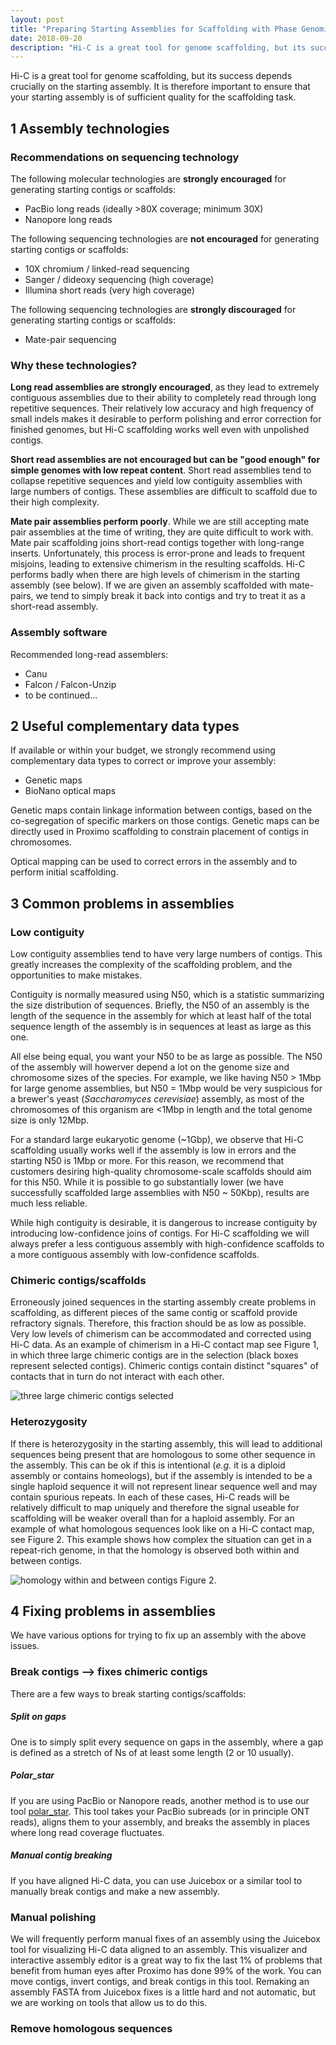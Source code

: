 ```yaml
---
layout: post
title: "Preparing Starting Assemblies for Scaffolding with Phase Genomics Hi-C Data"
date: 2018-09-20
description: "Hi-C is a great tool for genome scaffolding, but its success depends crucially on the starting assembly. It is therefore important to ensure that your starting assembly is of sufficient quality for the scaffolding task. Our guidelines will help you make good decisions about what technologies to use and how to understand and improve scaffolding results."
---
```


Hi-C is a great tool for genome scaffolding, but its success depends crucially on the starting assembly. It is therefore important to ensure that your starting assembly is of sufficient quality for the scaffolding task.


1    Assembly technologies
---------------------
### Recommendations on sequencing technology
The following molecular technologies are __strongly encouraged__ for generating starting contigs or scaffolds:

* PacBio long reads (ideally >80X coverage; minimum 30X)
* Nanopore long reads

The following sequencing technologies are __not encouraged__ for generating starting contigs or scaffolds:

* 10X chromium / linked-read sequencing
* Sanger / dideoxy sequencing (high coverage)
* Illumina short reads (very high coverage)

The following sequencing technologies are __strongly discouraged__ for generating starting contigs or scaffolds:

* Mate-pair sequencing

### Why these technologies?
__Long read assemblies are strongly encouraged__, as they lead to extremely contiguous assemblies due to their ability to completely read through long repetitive sequences. Their relatively low accuracy and high frequency of small indels makes it desirable to perform polishing and error correction for finished genomes, but Hi-C scaffolding works well even with unpolished contigs. 

__Short read assemblies are not encouraged but can be "good enough" for simple genomes with low repeat content__. Short read assemblies tend to collapse repetitive sequences and yield low contiguity assemblies with large numbers of contigs. These assemblies are difficult to scaffold due to their high complexity.

__Mate pair assemblies perform poorly__. While we are still accepting mate pair assemblies at the time of writing, they are quite difficult to work with. Mate pair scaffolding joins short-read contigs together with long-range inserts. Unfortunately, this process is error-prone and leads to frequent misjoins, leading to extensive chimerism in the resulting scaffolds. Hi-C performs badly when there are high levels of chimerism in the starting assembly (see below). If we are given an assembly scaffolded with mate-pairs, we tend to simply break it back into contigs and try to treat it as a short-read assembly.

### Assembly software

Recommended long-read assemblers:

* Canu
* Falcon / Falcon-Unzip
* to be continued...

2    Useful complementary data types
---------------------
If available or within your budget, we strongly recommend using complementary data types to correct or improve your assembly:

* Genetic maps
* BioNano optical maps
 
Genetic maps contain linkage information between contigs, based on the co-segregation of specific markers on those contigs. Genetic maps can be directly used in Proximo scaffolding to constrain placement of contigs in chromosomes.

Optical mapping can be used to correct errors in the assembly and to perform initial scaffolding.

3    Common problems in assemblies
---------------------
### Low contiguity
Low contiguity assemblies tend to have very large numbers of contigs. This greatly increases the complexity of the scaffolding problem, and the opportunities to make mistakes. 

Contiguity is normally measured using N50, which is a statistic summarizing the size distribution of sequences. Briefly, the N50 of an assembly is the length of the sequence in the assembly for which at least half of the total sequence length of the assembly is in sequences at least as large as this one. 

All else being equal, you want your N50 to be as large as possible. The N50 of the assembly will howerver depend a lot on the genome size and chromosome sizes of the species. For example, we like having N50 > 1Mbp for large genome assemblies, but N50 = 1Mbp would be very suspicious for a brewer's yeast (_Saccharomyces cerevisiae_) assembly, as most of the chromosomes of this organism are <1Mbp in length and the total genome size is only 12Mbp. 

For a standard large eukaryotic genome (~1Gbp), we observe that Hi-C scaffolding usually works well if the assembly is low in errors and the starting N50 is 1Mbp or more. For this reason, we recommend that customers desiring high-quality chromosome-scale scaffolds should aim for this N50. While it is possible to go substantially lower (we have successfully scaffolded large assemblies with N50 ~ 50Kbp), results are much less reliable. 

While high contiguity is desirable, it is dangerous to increase contiguity by introducing low-confidence joins of contigs. For Hi-C scaffolding we will always prefer a less contiguous assembly with high-confidence scaffolds to a more contiguous assembly with low-confidence scaffolds.  

### Chimeric contigs/scaffolds
Erroneously joined sequences in the starting assembly create problems in scaffolding, as different pieces of the same contig or scaffold provide refractory signals. Therefore, this fraction should be as low as possible. Very low levels of chimerism can be accommodated and corrected using Hi-C data. As an example of chimerism in a Hi-C contact map see Figure 1, in which three large chimeric contigs are in the selection (black boxes represent selected contigs). Chimeric contigs contain distinct "squares" of contacts that in turn do not interact with each other.

![three large chimeric contigs selected](https://github.com/phasegenomics/phasegenomics.github.io/blob/assembly_reqs/images/chimeric_contigs.png)

### Heterozygosity
If there is heterozygosity in the starting assembly, this will lead to additional sequences being present that are homologous to some other sequence in the assembly. This can be ok if this is intentional (_e.g._ it is a diploid assembly or contains homeologs), but if the assembly is intended to be a single haploid sequence it will not represent linear sequence well and may contain spurious repeats. In each of these cases, Hi-C reads will be relatively difficult to map uniquely and therefore the signal useable for scaffolding will be weaker overall than for a haploid assembly. For an example of what homologous sequences look like on a Hi-C contact map, see Figure 2. This example shows how complex the situation can get in a repeat-rich genome, in that the homology is observed both within and between contigs.

![homology within and between contigs](https://github.com/phasegenomics/phasegenomics.github.io/blob/assembly_reqs/images/homologous_contigs.png)
Figure 2.


4     Fixing problems in assemblies
---------------------
We have various options for trying to fix up an assembly with the above issues.

### Break contigs --> fixes chimeric contigs
There are a few ways to break starting contigs/scaffolds: 

##### Split on gaps
One is to simply split every sequence on gaps in the assembly, where a gap is defined as a stretch of Ns of at least some length (2 or 10 usually). 

##### Polar_star
If you are using PacBio or Nanopore reads, another method is to use our tool [polar_star](https://github.com/phasegenomics/polar_star). This tool takes your PacBio subreads (or in principle ONT reads), aligns them to your assembly, and breaks the assembly in places where long read coverage fluctuates.

##### Manual contig breaking
If you have aligned Hi-C data, you can use Juicebox or a similar tool to manually break contigs and make a new assembly.

### Manual polishing
We will frequently perform manual fixes of an assembly using the Juicebox tool for visualizing Hi-C data aligned to an assembly. This visualizer and interactive assembly editor is a great way to fix the last 1% of problems that benefit from human eyes after Proximo has done 99% of the work. You can move contigs, invert contigs, and break contigs in this tool. Remaking an assembly FASTA from Juicebox fixes is a little hard and not automatic, but we are working on tools that allow us to do this. 

### Remove homologous sequences

